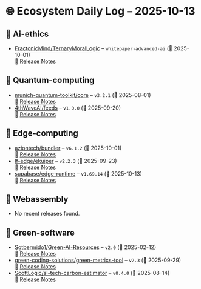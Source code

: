 # 🌐 Ecosystem Daily Log – 2025-10-13

## 🔹 Ai-ethics
- [FractonicMind/TernaryMoralLogic](https://github.com/FractonicMind/TernaryMoralLogic/releases/tag/whitepaper-advanced-ai) – `whitepaper-advanced-ai` (📅 2025-10-01)  
  🔗 [Release Notes](https://github.com/FractonicMind/TernaryMoralLogic/releases/tag/whitepaper-advanced-ai)

## 🔹 Quantum-computing
- [munich-quantum-toolkit/core](https://github.com/munich-quantum-toolkit/core/releases/tag/v3.2.1) – `v3.2.1` (📅 2025-08-01)  
  🔗 [Release Notes](https://github.com/munich-quantum-toolkit/core/releases/tag/v3.2.1)
- [4thWaveAI/feeds](https://github.com/4thWaveAI/feeds/releases/tag/v1.0.0) – `v1.0.0` (📅 2025-09-20)  
  🔗 [Release Notes](https://github.com/4thWaveAI/feeds/releases/tag/v1.0.0)

## 🔹 Edge-computing
- [aziontech/bundler](https://github.com/aziontech/bundler/releases/tag/v6.1.2) – `v6.1.2` (📅 2025-10-01)  
  🔗 [Release Notes](https://github.com/aziontech/bundler/releases/tag/v6.1.2)
- [lf-edge/ekuiper](https://github.com/lf-edge/ekuiper/releases/tag/v2.2.3) – `v2.2.3` (📅 2025-09-23)  
  🔗 [Release Notes](https://github.com/lf-edge/ekuiper/releases/tag/v2.2.3)
- [supabase/edge-runtime](https://github.com/supabase/edge-runtime/releases/tag/v1.69.14) – `v1.69.14` (📅 2025-10-13)  
  🔗 [Release Notes](https://github.com/supabase/edge-runtime/releases/tag/v1.69.14)

## 🔹 Webassembly
- No recent releases found.

## 🔹 Green-software
- [Sgtbermido1/Green-AI-Resources](https://github.com/Sgtbermido1/Green-AI-Resources/releases/tag/v2.0) – `v2.0` (📅 2025-02-12)  
  🔗 [Release Notes](https://github.com/Sgtbermido1/Green-AI-Resources/releases/tag/v2.0)
- [green-coding-solutions/green-metrics-tool](https://github.com/green-coding-solutions/green-metrics-tool/releases/tag/v2.3) – `v2.3` (📅 2025-09-29)  
  🔗 [Release Notes](https://github.com/green-coding-solutions/green-metrics-tool/releases/tag/v2.3)
- [ScottLogic/sl-tech-carbon-estimator](https://github.com/ScottLogic/sl-tech-carbon-estimator/releases/tag/v0.4.0) – `v0.4.0` (📅 2025-08-14)  
  🔗 [Release Notes](https://github.com/ScottLogic/sl-tech-carbon-estimator/releases/tag/v0.4.0)